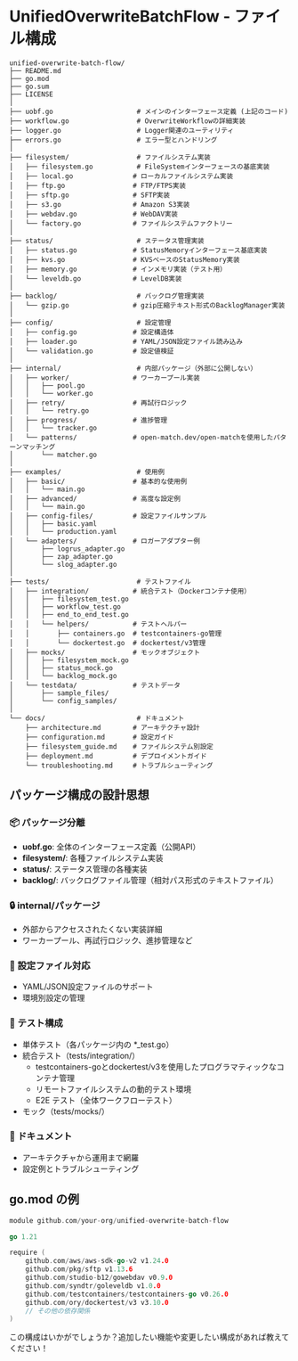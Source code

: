# UnifiedOverwriteBatchFlow - ファイル構成

```
unified-overwrite-batch-flow/
├── README.md
├── go.mod
├── go.sum
├── LICENSE
│
├── uobf.go                     # メインのインターフェース定義 (上記のコード)
├── workflow.go                 # OverwriteWorkflowの詳細実装
├── logger.go                   # Logger関連のユーティリティ
├── errors.go                   # エラー型とハンドリング
│
├── filesystem/                 # ファイルシステム実装
│   ├── filesystem.go           # FileSystemインターフェースの基底実装
│   ├── local.go               # ローカルファイルシステム実装
│   ├── ftp.go                 # FTP/FTPS実装
│   ├── sftp.go                # SFTP実装
│   ├── s3.go                  # Amazon S3実装
│   ├── webdav.go              # WebDAV実装
│   └── factory.go             # ファイルシステムファクトリー
│
├── status/                     # ステータス管理実装
│   ├── status.go              # StatusMemoryインターフェース基底実装
│   ├── kvs.go                 # KVSベースのStatusMemory実装
│   ├── memory.go              # インメモリ実装（テスト用）
│   └── leveldb.go             # LevelDB実装
│
├── backlog/                    # バックログ管理実装  
│   └── gzip.go                # gzip圧縮テキスト形式のBacklogManager実装
│
├── config/                     # 設定管理
│   ├── config.go              # 設定構造体
│   ├── loader.go              # YAML/JSON設定ファイル読み込み
│   └── validation.go          # 設定値検証
│
├── internal/                   # 内部パッケージ（外部に公開しない）
│   ├── worker/                # ワーカープール実装
│   │   ├── pool.go
│   │   └── worker.go
│   ├── retry/                 # 再試行ロジック
│   │   └── retry.go
│   ├── progress/              # 進捗管理
│   │   └── tracker.go
│   └── patterns/              # open-match.dev/open-matchを使用したパターンマッチング
│       └── matcher.go
│
├── examples/                   # 使用例
│   ├── basic/                 # 基本的な使用例
│   │   └── main.go
│   ├── advanced/              # 高度な設定例
│   │   └── main.go
│   ├── config-files/          # 設定ファイルサンプル
│   │   ├── basic.yaml
│   │   └── production.yaml
│   └── adapters/              # ロガーアダプター例
│       ├── logrus_adapter.go
│       ├── zap_adapter.go
│       └── slog_adapter.go
│
├── tests/                      # テストファイル
│   ├── integration/           # 統合テスト（Dockerコンテナ使用）
│   │   ├── filesystem_test.go
│   │   ├── workflow_test.go
│   │   ├── end_to_end_test.go
│   │   └── helpers/           # テストヘルパー
│   │       ├── containers.go  # testcontainers-go管理
│   │       └── dockertest.go  # dockertest/v3管理
│   ├── mocks/                 # モックオブジェクト
│   │   ├── filesystem_mock.go
│   │   ├── status_mock.go
│   │   └── backlog_mock.go
│   └── testdata/              # テストデータ
│       ├── sample_files/
│       └── config_samples/
│
└── docs/                       # ドキュメント
    ├── architecture.md        # アーキテクチャ設計
    ├── configuration.md       # 設定ガイド
    ├── filesystem_guide.md    # ファイルシステム別設定
    ├── deployment.md          # デプロイメントガイド
    └── troubleshooting.md     # トラブルシューティング
```

## パッケージ構成の設計思想

### 📦 **パッケージ分離**

- **uobf.go**: 全体のインターフェース定義（公開API）
- **filesystem/**: 各種ファイルシステム実装
- **status/**: ステータス管理の各種実装
- **backlog/**: バックログファイル管理（相対パス形式のテキストファイル）

### 🔒 **internal/パッケージ**

- 外部からアクセスされたくない実装詳細
- ワーカープール、再試行ロジック、進捗管理など

### 📝 **設定ファイル対応**

- YAML/JSON設定ファイルのサポート
- 環境別設定の管理

### 🧪 **テスト構成**

- 単体テスト（各パッケージ内の *_test.go）
- 統合テスト（tests/integration/）
  - testcontainers-goとdockertest/v3を使用したプログラマティックなコンテナ管理
  - リモートファイルシステムの動的テスト環境
  - E2E テスト（全体ワークフローテスト）
- モック（tests/mocks/）

### 📖 **ドキュメント**

- アーキテクチャから運用まで網羅
- 設定例とトラブルシューティング

## go.mod の例

```go
module github.com/your-org/unified-overwrite-batch-flow

go 1.21

require (
    github.com/aws/aws-sdk-go-v2 v1.24.0
    github.com/pkg/sftp v1.13.6
    github.com/studio-b12/gowebdav v0.9.0
    github.com/syndtr/goleveldb v1.0.0
    github.com/testcontainers/testcontainers-go v0.26.0
    github.com/ory/dockertest/v3 v3.10.0
    // その他の依存関係
)
```

この構成はいかがでしょうか？追加したい機能や変更したい構成があれば教えてください！
